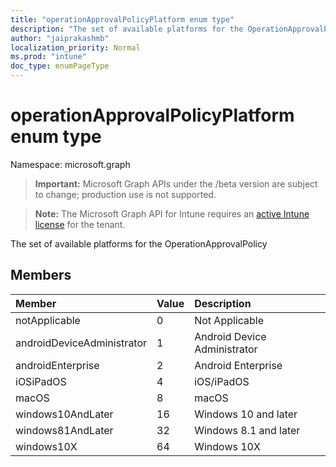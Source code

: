 ```yaml
---
title: "operationApprovalPolicyPlatform enum type"
description: "The set of available platforms for the OperationApprovalPolicy"
author: "jaiprakashmb"
localization_priority: Normal
ms.prod: "intune"
doc_type: enumPageType
---
```


# operationApprovalPolicyPlatform enum type

Namespace: microsoft.graph

> **Important:** Microsoft Graph APIs under the /beta version are subject to change; production use is not supported.

> **Note:** The Microsoft Graph API for Intune requires an [active Intune license](https://go.microsoft.com/fwlink/?linkid=839381) for the tenant.

The set of available platforms for the OperationApprovalPolicy

## Members
|Member|Value|Description|
|:---|:---|:---|
|notApplicable|0|Not Applicable|
|androidDeviceAdministrator|1|Android Device Administrator|
|androidEnterprise|2|Android Enterprise|
|iOSiPadOS|4|iOS/iPadOS|
|macOS|8|macOS|
|windows10AndLater|16|Windows 10 and later|
|windows81AndLater|32|Windows 8.1 and later|
|windows10X|64|Windows 10X|
